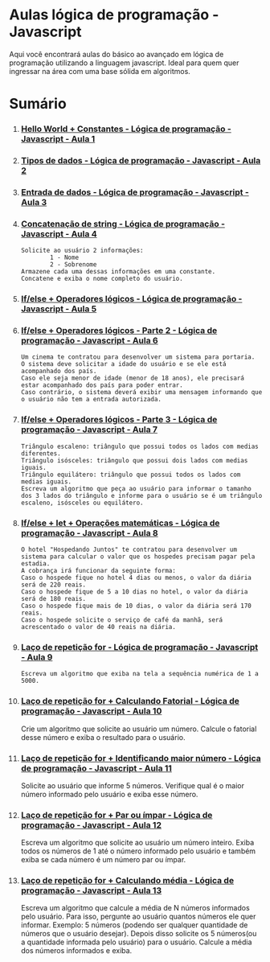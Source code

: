 # Aulas lógica de programação - Javascript

Aqui você encontrará aulas do básico ao avançado em lógica de programação utilizando a linguagem javascript.
Ideal para quem quer ingressar na área com uma base sólida em algoritmos.

# Sumário

1.  ### [Hello World + Constantes - Lógica de programação - Javascript - Aula 1](https://www.youtube.com/watch?v=FzNUNvYdxds)
2.  ### [Tipos de dados - Lógica de programação - Javascript - Aula 2](https://www.youtube.com/watch?v=k9s7cGHTIqk)
3.  ### [Entrada de dados - Lógica de programação - Javascript - Aula 3](https://www.youtube.com/watch?v=6s4yb95QpJ0)
4.  ### [Concatenação de string - Lógica de programação - Javascript - Aula 4](https://www.youtube.com/watch?v=5GZdImqKLVw)
        Solicite ao usuário 2 informações:
                1 - Nome
                2 - Sobrenome
        Armazene cada uma dessas informações em uma constante.
        Concatene e exiba o nome completo do usuário.
5.  ### [If/else + Operadores lógicos - Lógica de programação - Javascript - Aula 5](https://www.youtube.com/watch?v=ZM5YqMsJS00)
6.  ### [If/else + Operadores lógicos - Parte 2 - Lógica de programação - Javascript - Aula 6](https://youtu.be/7aezQWbr8xY)
        Um cinema te contratou para desenvolver um sistema para portaria.
        O sistema deve solicitar a idade do usuário e se ele está acompanhado dos país.
        Caso ele seja menor de idade (menor de 18 anos), ele precisará estar acompanhado dos país para poder entrar.
        Caso contrário, o sistema deverá exibir uma mensagem informando que o usuário não tem a entrada autorizada.
7.  ### [If/else + Operadores lógicos - Parte 3 - Lógica de programação - Javascript - Aula 7](https://youtu.be/fTWXQqcZRj0)
        Triângulo escaleno: triângulo que possui todos os lados com medias diferentes.
        Triângulo isósceles: triângulo que possui dois lados com medias iguais.
        Triângulo equilátero: triângulo que possui todos os lados com medias iguais.
        Escreva um algoritmo que peça ao usuário para informar o tamanho dos 3 lados do triângulo e informe para o usuário se é um triângulo escaleno, isósceles ou equilátero.
8.  ### [If/else + let + Operações matemáticas - Lógica de programação - Javascript - Aula 8](https://youtu.be/7TpzXi2ilzA)
        O hotel "Hospedando Juntos" te contratou para desenvolver um sistema para calcular o valor que os hospedes precisam pagar pela estadia.
        A cobrança irá funcionar da seguinte forma:
        Caso o hospede fique no hotel 4 dias ou menos, o valor da diária será de 220 reais.
        Caso o hospede fique de 5 a 10 dias no hotel, o valor da diária será de 180 reais.
        Caso o hospede fique mais de 10 dias, o valor da diária será 170 reais.
        Caso o hospede solicite o serviço de café da manhã, será acrescentado o valor de 40 reais na diária. 
9.  ### [Laço de repetição for - Lógica de programação - Javascript - Aula 9](https://www.youtube.com/watch?v=UplJVbPjy4s)
        Escreva um algoritmo que exiba na tela a sequência numérica de 1 a 5000.

10.  ### [Laço de repetição for + Calculando Fatorial - Lógica de programação - Javascript - Aula 10](https://www.youtube.com/watch?v=mHQZi8akoZs&t=7s)
        Crie um algoritmo que solicite ao usuário um número.
        Calcule o fatorial desse número e exiba o resultado para o usuário.

11.  ### [Laço de repetição for + Identificando maior número - Lógica de programação - Javascript - Aula 11](https://www.youtube.com/watch?v=boKENW6-mD0&t=4s)
        Solicite ao usuário que informe 5 números.
        Verifique qual é o maior número informado pelo usuário e exiba esse número.
12.  ### [Laço de repetição for + Par ou ímpar - Lógica de programação - Javascript - Aula 12](https://www.youtube.com/watch?v=qfQZcZKO2Bc)
        Escreva um algoritmo que solicite ao usuário um número inteiro.
        Exiba todos os números de 1 até o número informado pelo usuário e também exiba se cada número é um número par ou ímpar.
13.  ### [Laço de repetição for + Calculando média - Lógica de programação - Javascript - Aula 13](https://www.youtube.com/watch?v=WNFJ0wE3pq0)
        Escreva um algoritmo que calcule a média de N números informados pelo usuário.
        Para isso, pergunte ao usuário quantos números ele quer informar. Exemplo: 5 números (podendo ser qualquer quantidade de números que o usuário desejar).
        Depois disso solicite os 5 números(ou a quantidade informada pelo usuário) para o usuário.
        Calcule a média dos números informados e exiba.